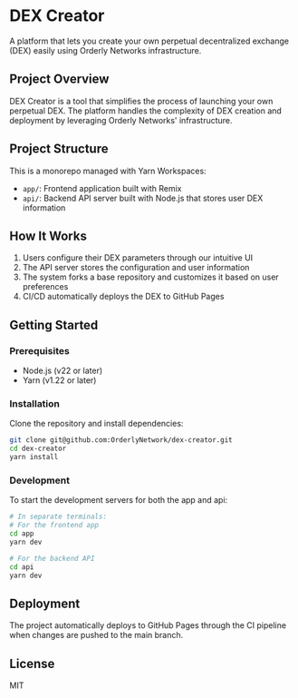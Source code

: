 # DEX Creator

A platform that lets you create your own perpetual decentralized exchange (DEX) easily using Orderly Networks infrastructure.

## Project Overview

DEX Creator is a tool that simplifies the process of launching your own perpetual DEX. The platform handles the complexity of DEX creation and deployment by leveraging Orderly Networks' infrastructure.

## Project Structure

This is a monorepo managed with Yarn Workspaces:

- `app/`: Frontend application built with Remix
- `api/`: Backend API server built with Node.js that stores user DEX information

## How It Works

1. Users configure their DEX parameters through our intuitive UI
2. The API server stores the configuration and user information
3. The system forks a base repository and customizes it based on user preferences
4. CI/CD automatically deploys the DEX to GitHub Pages

## Getting Started

### Prerequisites

- Node.js (v22 or later)
- Yarn (v1.22 or later)

### Installation

Clone the repository and install dependencies:

```bash
git clone git@github.com:OrderlyNetwork/dex-creator.git
cd dex-creator
yarn install
```

### Development

To start the development servers for both the app and api:

```bash
# In separate terminals:
# For the frontend app
cd app
yarn dev

# For the backend API
cd api
yarn dev
```

## Deployment

The project automatically deploys to GitHub Pages through the CI pipeline when changes are pushed to the main branch.

## License

MIT
